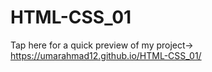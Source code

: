 # HTML-CSS_01

Tap here for a quick preview of my project->
https://umarahmad12.github.io/HTML-CSS_01/
